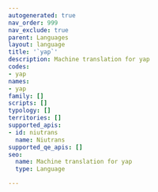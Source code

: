 ```yaml
---
autogenerated: true
nav_order: 999
nav_exclude: true
parent: Languages
layout: language
title: '`yap`'
description: Machine translation for yap
codes:
- yap
names:
- yap
family: []
scripts: []
typology: []
territories: []
supported_apis:
- id: niutrans
  name: Niutrans
supported_qe_apis: []
seo:
  name: Machine translation for yap
  type: Language

---
```


